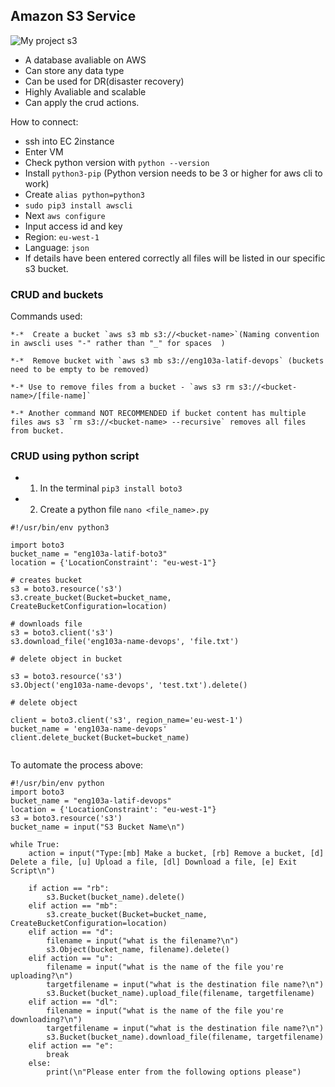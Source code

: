 ## Amazon S3 Service
![My project s3](https://user-images.githubusercontent.com/98215575/153356300-c716d9b8-ddac-4422-982d-9e0f4537c4f0.png)



- A database avaliable on AWS
- Can store any data type
- Can be used for DR(disaster recovery)
- Highly Avaliable and scalable 
- Can apply the crud actions.

How to connect:

- ssh into EC 2instance
- Enter VM
- Check python version with `python --version`
- Install `python3-pip` (Python version needs to be 3 or higher for aws cli to work)
- Create `alias python=python3`
- `sudo pip3 install awscli` 
- Next `aws configure`
- Input access id and key
- Region: `eu-west-1`
- Language: `json`
- If details have been entered correctly all files will be listed in our specific s3 bucket.

### CRUD and buckets 
   Commands used:
    
    *-*  Create a bucket `aws s3 mb s3://<bucket-name>`(Naming convention in awscli uses "-" rather than "_" for spaces  )
    
    *-*  Remove bucket with `aws s3 mb s3://eng103a-latif-devops` (buckets need to be empty to be removed)

    *-* Use to remove files from a bucket - `aws s3 rm s3://<bucket-name>/[file-name]`

    *-* Another command NOT RECOMMENDED if bucket content has multiple files aws s3 `rm s3://<bucket-name> --recursive` removes all files from bucket.


### CRUD using python script

- 1) In the terminal `pip3 install boto3`
- 2) Create a python file  `nano <file_name>.py`


```
#!/usr/bin/env python3

import boto3
bucket_name = "eng103a-latif-boto3"
location = {'LocationConstraint': "eu-west-1"}

# creates bucket
s3 = boto3.resource('s3')
s3.create_bucket(Bucket=bucket_name, CreateBucketConfiguration=location)

# downloads file
s3 = boto3.client('s3')
s3.download_file('eng103a-name-devops', 'file.txt')

# delete object in bucket

s3 = boto3.resource('s3')
s3.Object('eng103a-name-devops', 'test.txt').delete()

# delete object

client = boto3.client('s3', region_name='eu-west-1')
bucket_name = 'eng103a-name-devops'
client.delete_bucket(Bucket=bucket_name)


```

To automate the process above:

```
#!/usr/bin/env python
import boto3
bucket_name = "eng103a-latif-devops"
location = {'LocationConstraint': "eu-west-1"}
s3 = boto3.resource('s3')
bucket_name = input("S3 Bucket Name\n")

while True:
    action = input("Type:[mb] Make a bucket, [rb] Remove a bucket, [d] Delete a file, [u] Upload a file, [dl] Download a file, [e] Exit Script\n")

    if action == "rb":
        s3.Bucket(bucket_name).delete()
    elif action == "mb":
        s3.create_bucket(Bucket=bucket_name, CreateBucketConfiguration=location)
    elif action == "d":
        filename = input("what is the filename?\n")
        s3.Object(bucket_name, filename).delete()
    elif action == "u":
        filename = input("what is the name of the file you're uploading?\n")
        targetfilename = input("what is the destination file name?\n")
        s3.Bucket(bucket_name).upload_file(filename, targetfilename)
    elif action == "dl":
        filename = input("what is the name of the file you're downloading?\n")
        targetfilename = input("what is the destination file name?\n")
        s3.Bucket(bucket_name).download_file(filename, targetfilename)
    elif action == "e":
        break
    else:
        print(\n"Please enter from the following options please")

```
